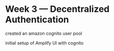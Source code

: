 # Week 3 — Decentralized Authentication

created an amazon cognito user pool 

initial setup of Amplify UI with cognito 
